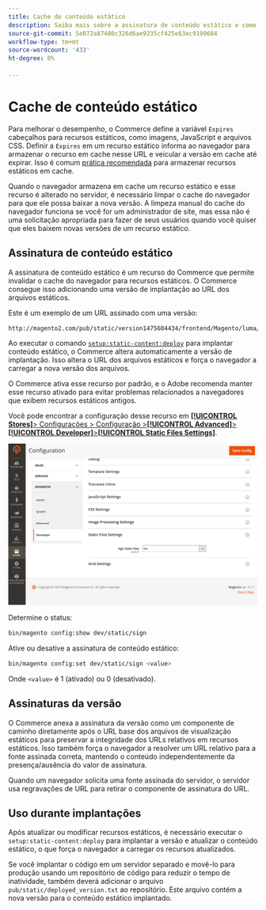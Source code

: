 ```yaml
---
title: Cache de conteúdo estático
description: Saiba mais sobre a assinatura de conteúdo estático e como ativar ou desativar o recurso.
source-git-commit: 5e072a87480c326d6ae9235cf425e63ec9199684
workflow-type: tm+mt
source-wordcount: '433'
ht-degree: 0%

---
```


# Cache de conteúdo estático

Para melhorar o desempenho, o Commerce define a variável `Expires` cabeçalhos para recursos estáticos, como imagens, JavaScript e arquivos CSS.
Definir a `Expires` em um recurso estático informa ao navegador para armazenar o recurso em cache nesse URL e veicular a versão em cache até expirar.
Isso é comum [prática recomendada](https://developer.yahoo.com/performance/rules.html#expires=) para armazenar recursos estáticos em cache.

Quando o navegador armazena em cache um recurso estático e esse recurso é alterado no servidor, é necessário limpar o cache do navegador para que ele possa baixar a nova versão.
A limpeza manual do cache do navegador funciona se você for um administrador de site, mas essa não é uma solicitação apropriada para fazer de seus usuários quando você quiser que eles baixem novas versões de um recurso estático.

## Assinatura de conteúdo estático

A assinatura de conteúdo estático é um recurso do Commerce que permite invalidar o cache do navegador para recursos estáticos.
O Commerce consegue isso adicionando uma versão de implantação ao URL dos arquivos estáticos.

Este é um exemplo de um URL assinado com uma versão:

```terminal
http://magento2.com/pub/static/version1475604434/frontend/Magento/luma/en_US/images/logo.svg
```

Ao executar o comando [`setup:static-content:deploy`](../cli/static-view-file-deployment.md) para implantar conteúdo estático, o Commerce altera automaticamente a versão de implantação.
Isso altera o URL dos arquivos estáticos e força o navegador a carregar a nova versão dos arquivos.

O Commerce ativa esse recurso por padrão, e o Adobe recomenda manter esse recurso ativado para evitar problemas relacionados a navegadores que exibem recursos estáticos antigos.

Você pode encontrar a configuração desse recurso em [**[!UICONTROL Stores]**> Configurações > Configuração >**[!UICONTROL Advanced]**>**[!UICONTROL Developer]**>**[!UICONTROL Static Files Settings]**](https://docs.magento.com/user-guide/system/static-file-signature.html).

![Configurações de arquivos estáticos](../../assets/configuration/static-files-settings.png)

Determine o status:

```bash
bin/magento config:show dev/static/sign
```

Ative ou desative a assinatura de conteúdo estático:

```bash
bin/magento config:set dev/static/sign <value>
```

Onde `<value>` é 1 (ativado) ou 0 (desativado).

## Assinaturas da versão

O Commerce anexa a assinatura da versão como um componente de caminho diretamente após o URL base dos arquivos de visualização estáticos para preservar a integridade dos URLs relativos em recursos estáticos.
Isso também força o navegador a resolver um URL relativo para a fonte assinada correta, mantendo o conteúdo independentemente da presença/ausência do valor de assinatura.

Quando um navegador solicita uma fonte assinada do servidor, o servidor usa regravações de URL para retirar o componente de assinatura do URL.

## Uso durante implantações

Após atualizar ou modificar recursos estáticos, é necessário executar o `setup:static-content:deploy` para implantar a versão e atualizar o conteúdo estático, o que força o navegador a carregar os recursos atualizados.

Se você implantar o código em um servidor separado e movê-lo para produção usando um repositório de código para reduzir o tempo de inatividade, também deverá adicionar o arquivo `pub/static/deployed_version.txt` ao repositório.
Este arquivo contém a nova versão para o conteúdo estático implantado.
